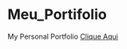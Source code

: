 # Meu_Portifolio
 My Personal Portfolio
<a href="https://maickonbrenner.github.io/Meu_Portifolio/" target="_blank">Clique Aqui</a>
